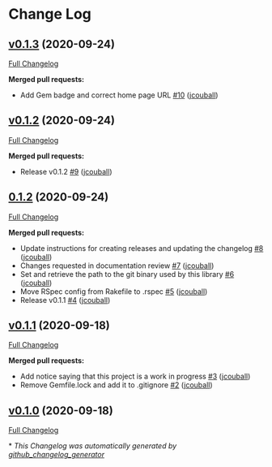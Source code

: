 # Change Log

## [v0.1.3](https://github.com/jcouball/ruby_git/releases/tag/v0.1.3) (2020-09-24)

[Full Changelog](https://github.com/jcouball/ruby_git/compare/v0.1.2...v0.1.3)

**Merged pull requests:**

- Add Gem badge and correct home page URL [\#10](https://github.com/jcouball/ruby_git/pull/10) ([jcouball](https://github.com/jcouball))

## [v0.1.2](https://github.com/jcouball/ruby_git/releases/tag/v0.1.2) (2020-09-24)

[Full Changelog](https://github.com/jcouball/ruby_git/compare/0.1.2...v0.1.2)

**Merged pull requests:**

- Release v0.1.2 [\#9](https://github.com/jcouball/ruby_git/pull/9) ([jcouball](https://github.com/jcouball))

## [0.1.2](https://github.com/jcouball/ruby_git/releases/tag/0.1.2) (2020-09-24)

[Full Changelog](https://github.com/jcouball/ruby_git/compare/v0.1.1...0.1.2)

**Merged pull requests:**

- Update instructions for creating releases and updating the changelog [\#8](https://github.com/jcouball/ruby_git/pull/8) ([jcouball](https://github.com/jcouball))
- Changes requested in documentation review [\#7](https://github.com/jcouball/ruby_git/pull/7) ([jcouball](https://github.com/jcouball))
- Set and retrieve the path to the git binary used by this library [\#6](https://github.com/jcouball/ruby_git/pull/6) ([jcouball](https://github.com/jcouball))
- Move RSpec config from Rakefile to .rspec [\#5](https://github.com/jcouball/ruby_git/pull/5) ([jcouball](https://github.com/jcouball))
- Release v0.1.1 [\#4](https://github.com/jcouball/ruby_git/pull/4) ([jcouball](https://github.com/jcouball))

## [v0.1.1](https://github.com/jcouball/ruby_git/releases/tag/v0.1.1) (2020-09-18)

[Full Changelog](https://github.com/jcouball/ruby_git/compare/v0.1.0...v0.1.1)

**Merged pull requests:**

- Add notice saying that this project is a work in progress [\#3](https://github.com/jcouball/ruby_git/pull/3) ([jcouball](https://github.com/jcouball))
- Remove Gemfile.lock and add it to .gitignore [\#2](https://github.com/jcouball/ruby_git/pull/2) ([jcouball](https://github.com/jcouball))

## [v0.1.0](https://github.com/jcouball/ruby_git/releases/tag/v0.1.0) (2020-09-18)

[Full Changelog](https://github.com/jcouball/ruby_git/compare/04b4b2bc59b0b09ad45a69572450cb393dbe79a1...v0.1.0)



\* *This Changelog was automatically generated by [github_changelog_generator](https://github.com/github-changelog-generator/github-changelog-generator)*
